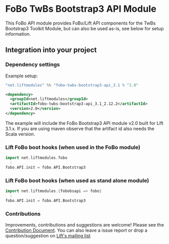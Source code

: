# FoBo TwBs Bootstrap3 API Module

This FoBo API module provides FoBo/Lift API components for the TwBs Bootstrap3 Toolkit Module, 
but can also be used as-is, see below for setup information.

## Integration into your project 

### Dependency settings

Example setup:

```scala
"net.liftmodules" %% "fobo-twbs-bootstrap3-api_3.1 % "2.0"
```
```xml
<dependency>
  <groupId>net.liftmodules</groupId>
  <artifactId>fobo-twbs-bootstrap3-api_3.1_2.12.2</artifactId>
  <version>2.0</version>
</dependency>
```
The example will include the FoBo Bootstrap3 API module v2.0 built for Lift 3.1.x. 
If you are using maven observe that the artifact id also needs the Scala version.

### Lift FoBo boot hooks (when used in the FoBo module)
```scala
import net.liftmodules.fobo 
  :
fobo.API.init = fobo.API.Bootstrap3 
```    

### Lift FoBo boot hooks (when used as stand alone module)
```scala
import net.liftmodules.{fobobsapi => fobo} 
  :
fobo.API.init = fobo.API.Bootstrap3 
 ```  
### Contributions

Improvements, contributions and suggestions are welcome! Please see the [Contribution Document](https://github.com/karma4u101/FoBo/blob/master/CONTRIBUTING.md). 
You can also leave a issue report or drop a question/suggestion on [Lift's mailing list](http://groups.google.com/group/liftweb/) 

